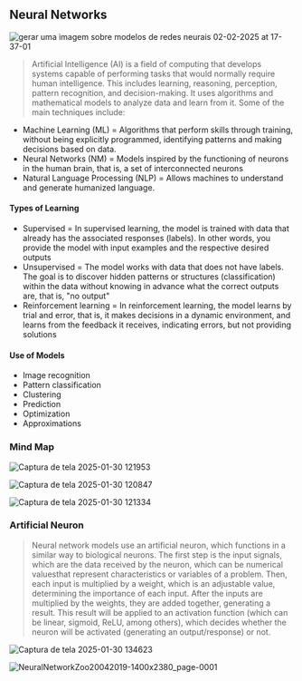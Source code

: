 ## Neural Networks

![gerar uma imagem sobre modelos de redes neurais 02-02-2025 at 17-37-01](https://github.com/user-attachments/assets/24089c76-d7f3-4159-a70c-6548fdb97802)

> Artificial Intelligence (AI) is a field of computing that develops systems capable of performing tasks that would normally require human intelligence. This includes learning, reasoning, perception, pattern recognition, and decision-making. It uses algorithms and mathematical models to analyze data and learn from it. Some of the main techniques include:

* Machine Learning (ML) = Algorithms that perform skills through training, without being explicitly programmed, identifying patterns and making decisions based on data.
* Neural Networks (NM) = Models inspired by the functioning of neurons in the human brain, that is, a set of interconnected neurons
* Natural Language Processing (NLP) = Allows machines to understand and generate humanized language.

#### Types of Learning
- Supervised = In supervised learning, the model is trained with data that already has the associated responses (labels). In other words, you provide the model with input examples and the respective desired outputs
- Unsupervised = The model works with data that does not have labels. The goal is to discover hidden patterns or structures (classification) within the data without knowing in advance what the correct outputs are, that is, "no output"
- Reinforcement learning = In reinforcement learning, the model learns by trial and error, that is, it makes decisions in a dynamic environment, and learns from the feedback it receives, indicating errors, but not providing solutions

#### Use of Models
- Image recognition
- Pattern classification
- Clustering
- Prediction
- Optimization
- Approximations

### Mind Map

![Captura de tela 2025-01-30 121953](https://github.com/user-attachments/assets/2ba2b977-8aab-4989-b1c3-15e6de2b2e71)

![Captura de tela 2025-01-30 120847](https://github.com/user-attachments/assets/4b535887-423d-4fc0-8cb8-d2183d54b1ac)

![Captura de tela 2025-01-30 121334](https://github.com/user-attachments/assets/fb66b304-3e57-440b-8e34-d7a10e537867)

### Artificial Neuron

> Neural network models use an artificial neuron, which functions in a similar way to biological neurons. The first step is the input signals, which are the data received by the neuron, which can be numerical values ​​that represent characteristics or variables of a problem. Then, each input is multiplied by a weight, which is an adjustable value, determining the importance of each input. After the inputs are multiplied by the weights, they are added together, generating a result. This result will be applied to an activation function (which can be linear, sigmoid, ReLU, among others), which decides whether the neuron will be activated (generating an output/response) or not.

![Captura de tela 2025-01-30 134623](https://github.com/user-attachments/assets/179d2cfa-34f0-4082-8705-0b748279ae77)

![NeuralNetworkZoo20042019-1400x2380_page-0001](https://github.com/user-attachments/assets/237460b3-6b49-49fd-95d1-59813e91c74f)


